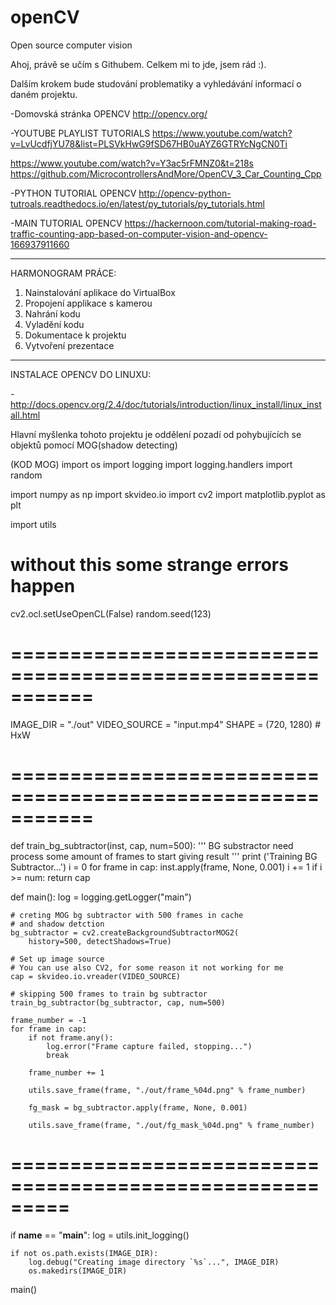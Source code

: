 # openCV
Open source computer vision

Ahoj, právě se učím s Githubem.
    Celkem mi to jde, jsem rád :).
    
Dalším krokem bude studování problematiky a vyhledávání informací o daném projektu.

-Domovská stránka OPENCV
http://opencv.org/

-YOUTUBE PLAYLIST TUTORIALS
https://www.youtube.com/watch?v=LvUcdfjYU78&list=PLSVkHwG9fSD67HB0uAYZ6GTRYcNgCN0Ti

https://www.youtube.com/watch?v=Y3ac5rFMNZ0&t=218s
https://github.com/MicrocontrollersAndMore/OpenCV_3_Car_Counting_Cpp






-PYTHON TUTORIAL OPENCV 
http://opencv-python-tutroals.readthedocs.io/en/latest/py_tutorials/py_tutorials.html

-MAIN TUTORIAL OPENCV
https://hackernoon.com/tutorial-making-road-traffic-counting-app-based-on-computer-vision-and-opencv-166937911660

_________________________________________________________________________________________________________________
HARMONOGRAM PRÁCE:   
1) Nainstalování aplikace do VirtualBox
2) Propojení applikace s kamerou
3) Nahrání kodu
4) Vyladění kodu
5) Dokumentace k projektu
6) Vytvoření prezentace
_________________________________________________________________________________________________________________

INSTALACE OPENCV DO LINUXU:

-http://docs.opencv.org/2.4/doc/tutorials/introduction/linux_install/linux_install.html


Hlavní myšlenka tohoto projektu je oddělení pozadí od pohybujících se objektů pomocí MOG(shadow detecting)


(KOD MOG)
import os
import logging
import logging.handlers
import random

import numpy as np
import skvideo.io
import cv2
import matplotlib.pyplot as plt

import utils
# without this some strange errors happen
cv2.ocl.setUseOpenCL(False)
random.seed(123)

# ===========================================================
IMAGE_DIR = "./out"
VIDEO_SOURCE = "input.mp4"
SHAPE = (720, 1280)  # HxW
# ===========================================================


def train_bg_subtractor(inst, cap, num=500):
    '''
        BG substractor need process some amount of frames to start giving result
    '''
    print ('Training BG Subtractor...')
    i = 0
    for frame in cap:
        inst.apply(frame, None, 0.001)
        i += 1
        if i >= num:
            return cap


def main():
    log = logging.getLogger("main")

    # creting MOG bg subtractor with 500 frames in cache
    # and shadow detction
    bg_subtractor = cv2.createBackgroundSubtractorMOG2(
        history=500, detectShadows=True)

    # Set up image source
    # You can use also CV2, for some reason it not working for me
    cap = skvideo.io.vreader(VIDEO_SOURCE)

    # skipping 500 frames to train bg subtractor
    train_bg_subtractor(bg_subtractor, cap, num=500)

    frame_number = -1
    for frame in cap:
        if not frame.any():
            log.error("Frame capture failed, stopping...")
            break

        frame_number += 1

        utils.save_frame(frame, "./out/frame_%04d.png" % frame_number)

        fg_mask = bg_subtractor.apply(frame, None, 0.001)
        
        utils.save_frame(frame, "./out/fg_mask_%04d.png" % frame_number)

# =========================================================

if __name__ == "__main__":
    log = utils.init_logging()

    if not os.path.exists(IMAGE_DIR):
        log.debug("Creating image directory `%s`...", IMAGE_DIR)
        os.makedirs(IMAGE_DIR)

main()
